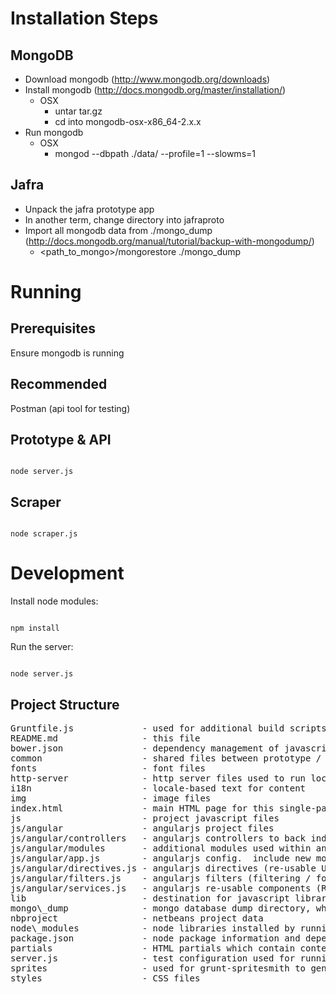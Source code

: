 Installation Steps
==================

MongoDB
-------
* Download mongodb (http://www.mongodb.org/downloads)
* Install mongodb (http://docs.mongodb.org/master/installation/)
  - OSX
    - untar tar.gz
    - cd into mongodb-osx-x86\_64-2.x.x
* Run mongodb
  - OSX
    - mongod --dbpath ./data/ --profile=1 --slowms=1

Jafra
-----
* Unpack the jafra prototype app
* In another term, change directory into jafraproto
* Import all mongodb data from ./mongo\_dump (http://docs.mongodb.org/manual/tutorial/backup-with-mongodump/)
  - <path_to_mongo>/mongorestore ./mongo\_dump


Running
=======

Prerequisites
-------------
Ensure mongodb is running

Recommended
-----------
Postman (api tool for testing)

Prototype & API
---------------
<code>
node server.js
</code>

Scraper
-------
<code>
node scraper.js
</code>


Development
===========

Install node modules:

<code>
npm install
</code>

Run the server:

<code>
node server.js
</code>


Project Structure
-----------------

<pre>
Gruntfile.js             - used for additional build scripts (not currently used)
README.md                - this file
bower.json               - dependency management of javascript libaries
common                   - shared files between prototype / scraper
fonts                    - font files
http-server              - http server files used to run local dev server
i18n                     - locale-based text for content
img                      - image files
index.html               - main HTML page for this single-page application
js                       - project javascript files
js/angular               - angularjs project files
js/angular/controllers   - angularjs controllers to back individual views / modals
js/angular/modules       - additional modules used within angularjs
js/angular/app.js        - angularjs config.  include new modules, change settings, change routes
js/angular/directives.js - angularjs directives (re-usable UI components)
js/angular/filters.js    - angularjs filters (filtering / formatting components for UI)
js/angular/services.js   - angularjs re-usable components (REST services, common utilities, session data, etc.)
lib                      - destination for javascript libraries managed by bower
mongo\_dump              - mongo database dump directory, which can be imported with mongorestore
nbproject                - netbeans project data
node\_modules            - node libraries installed by running "npm install"
package.json             - node package information and dependencies
partials                 - HTML partials which contain content for all views and dialogs
server.js                - test configuration used for running node http server above
sprites                  - used for grunt-spritesmith to generate sprite maps (not currently used)
styles                   - CSS files
</pre>
